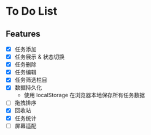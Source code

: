 # To Do List

## Features

 - [x] 任务添加
 - [x] 任务展示 & 状态切换
 - [x] 任务删除
 - [x] 任务编辑
 - [x] 任务筛选栏目
 - [x] 数据持久化
   - 使用 localStorage 在浏览器本地保存所有任务数据
 - [ ] 拖拽排序
 - [x] 回收站
 - [x] 任务统计
 - [ ] 屏幕适配

